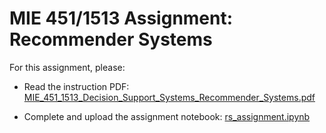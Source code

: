 # MIE 451/1513 Assignment: Recommender Systems

For this assignment, please:

- Read the instruction PDF:  [MIE_451_1513_Decision_Support_Systems_Recommender_Systems.pdf](MIE_1513_Decision_Support_Systems_Lab_and_Assignment_3__Recommender_Systems__RecSys_.pdf) 

- Complete and upload the assignment notebook: [rs_assignment.ipynb](rs_assignment.ipynb) 
